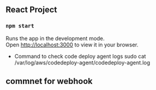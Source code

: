 ## React Project

### `npm start`

Runs the app in the development mode.\
Open [http://localhost:3000](http://localhost:3000) to view it in your browser.

- Command to check code deploy agent logs
sudo cat /var/log/aws/codedeploy-agent/codedeploy-agent.log



## commnet for webhook
